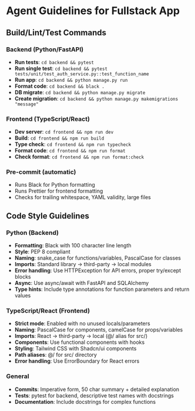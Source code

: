 # Agent Guidelines for Fullstack App

## Build/Lint/Test Commands

### Backend (Python/FastAPI)
- **Run tests**: `cd backend && pytest`
- **Run single test**: `cd backend && pytest tests/unit/test_auth_service.py::test_function_name`
- **Run app**: `cd backend && python manage.py run`
- **Format code**: `cd backend && black .`
- **DB migrate**: `cd backend && python manage.py migrate`
- **Create migration**: `cd backend && python manage.py makemigrations "message"`

### Frontend (TypeScript/React)
- **Dev server**: `cd frontend && npm run dev`
- **Build**: `cd frontend && npm run build`
- **Type check**: `cd frontend && npm run typecheck`
- **Format code**: `cd frontend && npm run format`
- **Check format**: `cd frontend && npm run format:check`

### Pre-commit (automatic)
- Runs Black for Python formatting
- Runs Prettier for frontend formatting
- Checks for trailing whitespace, YAML validity, large files

## Code Style Guidelines

### Python (Backend)
- **Formatting**: Black with 100 character line length
- **Style**: PEP 8 compliant
- **Naming**: snake_case for functions/variables, PascalCase for classes
- **Imports**: Standard library → third-party → local modules
- **Error handling**: Use HTTPException for API errors, proper try/except blocks
- **Async**: Use async/await with FastAPI and SQLAlchemy
- **Type hints**: Include type annotations for function parameters and return values

### TypeScript/React (Frontend)
- **Strict mode**: Enabled with no unused locals/parameters
- **Naming**: PascalCase for components, camelCase for props/variables
- **Imports**: React → third-party → local (@/ alias for src/)
- **Components**: Use functional components with hooks
- **Styling**: Tailwind CSS with Shadcn/ui components
- **Path aliases**: @/ for src/ directory
- **Error handling**: Use ErrorBoundary for React errors

### General
- **Commits**: Imperative form, 50 char summary + detailed explanation
- **Tests**: pytest for backend, descriptive test names with docstrings
- **Documentation**: Include docstrings for complex functions